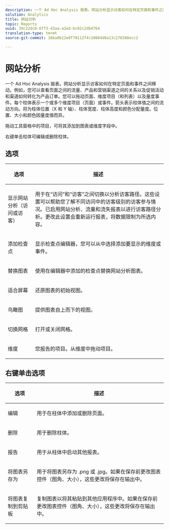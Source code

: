 ```yaml
---
description: 一个 Ad Hoc Analysis 报表。网站分析显示访客如何在特定页面和事件之间移动。例如，您可以查看页面之间的流量、产品和营销渠道之间的关系以及促销活动和渠道如何转化为产品订单。您可以拖动页面、维度项目（和列表）以及量度事件。每个柱体表示一个或多个维度项目（页面）或事件。箭头表示柱体值之间的流动方向。将为柱体位置（X 和 Y 轴）、柱体宽度、柱体高度和颜色分配量度。位置、大小和颜色因量度值而异。
solution: Analytics
title: 网站分析
topic: Reports
uuid: 39c22dc8-6ff3-43aa-a2ed-bc02c2db4764
translation-type: tm+mt
source-git-commit: 16ba0b12e0f70112f4c10804d0a13c278388ecc2

---
```



# 网站分析

一个 Ad Hoc Analysis 报表。网站分析显示访客如何在特定页面和事件之间移动。例如，您可以查看页面之间的流量、产品和营销渠道之间的关系以及促销活动和渠道如何转化为产品订单。您可以拖动页面、维度项目（和列表）以及量度事件。每个柱体表示一个或多个维度项目（页面）或事件。箭头表示柱体值之间的流动方向。将为柱体位置（X 和 Y 轴）、柱体宽度、柱体高度和颜色分配量度。位置、大小和颜色因量度值而异。

拖动工具窗格中的项目，可将其添加到图表或维度字段中。

右键单击柱体可编辑或删除柱体。

## 选项

<table id="table_B38BD7AA465B40BABEDC8F66EB3A852F">  
 <thead> 
  <tr> 
   <th colname="col1" class="entry"> <p>选项 </p> </th> 
   <th colname="col2" class="entry"> <p>描述 </p> </th> 
  </tr> 
 </thead>
 <tbody> 
  <tr> 
   <td colname="col1"> <p>显示网站分析（访问或访客） </p> </td> 
   <td colname="col2"> <p>用于在<span class="uicontrol"></span>“访问”和“访客”<span class="uicontrol"></span>之间切换以分析访客路径。这些设置可以帮助您了解不同访问中的访客级别的访客参与情况。已启用网站分析、流量和流失报表以进行访客路径分析。更改此设置会重新运行报表，将数据限制为所选内容。 </p> </td> 
  </tr> 
  <tr> 
   <td colname="col1"> <p>添加检查点 </p> </td> 
   <td colname="col2"> <p>显示<span class="wintitle">检查点编辑器</span>，您可以从中选择添加要显示的维度或事件。 </p> </td> 
  </tr> 
  <tr> 
   <td colname="col1"> <p>替换图表 </p> </td> 
   <td colname="col2"> <p>使用在编辑器中添加的检查点替换网站分析图表。 </p> </td> 
  </tr> 
  <tr> 
   <td colname="col1"> <p>适合屏幕 </p> </td> 
   <td colname="col2"> <p>还原图表的初始视图。 </p> </td> 
  </tr> 
  <tr> 
   <td colname="col1"> <p>鸟瞰图 </p> </td> 
   <td colname="col2"> <p>提供图表自上而下的视图。 </p> </td> 
  </tr> 
  <tr> 
   <td colname="col1"> <p>切换网格 </p> </td> 
   <td colname="col2"> <p>打开或关闭网格。 </p> </td> 
  </tr> 
  <tr> 
   <td colname="col1"> <p>维度 </p> </td> 
   <td colname="col2"> <p>您报告的项目。从维度中拖动项目。 </p> </td> 
  </tr> 
 </tbody> 
</table>

## 右键单击选项

<table id="table_BD98971B579D4BF49E1C932A9C876752">  
 <thead> 
  <tr> 
   <th colname="col1" class="entry"> <p>选项 </p> </th> 
   <th colname="col2" class="entry"> <p>描述 </p> </th> 
  </tr> 
 </thead>
 <tbody> 
  <tr> 
   <td colname="col1"> <p>编辑 </p> </td> 
   <td colname="col2"> <p>用于在柱体中添加或删除页面。 </p> </td> 
  </tr> 
  <tr> 
   <td colname="col1"> <p>删除 </p> </td> 
   <td colname="col2"> <p>用于删除柱体。 </p> </td> 
  </tr> 
  <tr> 
   <td colname="col1"> <p>报告 </p> </td> 
   <td colname="col2"> <p>用于从柱体中启动其他报表。 </p> </td> 
  </tr> 
  <tr> 
   <td colname="col1"> <p>将图表另存为 </p> </td> 
   <td colname="col2"> <p>用于将图表另存为 <span class="filepath">.png</span> 或 <span class="filepath">.jpg</span>。如果在保存前更改图表控件（图角、大小），这些更改将保存在输出中。 </p> </td> 
  </tr> 
  <tr> 
   <td colname="col1"> <p>将图表复制到剪贴板 </p> </td> 
   <td colname="col2"> <p>复制图表以将其粘贴到其他应用程序中。如果在保存前更改图表控件（图角、大小），这些更改将保存在输出中。 </p> </td> 
  </tr> 
 </tbody> 
</table>
